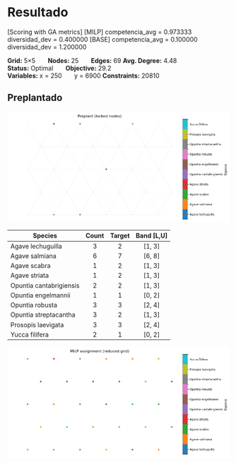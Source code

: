 
# Resultado 

[Scoring with GA metrics]
[MILP] competencia_avg = 0.973333   diversidad_dev = 0.400000
[BASE] competencia_avg = 0.100000   diversidad_dev = 1.200000

**Grid:** 5×5  **Nodes:** 25  **Edges:** 69 **Avg. Degree:** 4.48  
**Status:**  Optimal  **Objective:** 29.2  
**Variables:** x = 250  y = 6900 **Constraints:** 20810  
## Preplantado
![Pre plantado](figs/preplant_5x6.png)



| Species                    | Count | Target | Band [L,U] |
|-----------------------------|:------:|:-------:|:-----------:|
| Agave lechuguilla           | 3 | 2 | [1, 3] |
| Agave salmiana              | 6 | 7 | [6, 8] |
| Agave scabra                | 1 | 2 | [1, 3] |
| Agave striata               | 1 | 2 | [1, 3] |
| Opuntia cantabrigiensis     | 2 | 2 | [1, 3] |
| Opuntia engelmannii         | 1 | 1 | [0, 2] |
| Opuntia robusta             | 3 | 3 | [2, 4] |
| Opuntia streptacantha       | 3 | 2 | [1, 3] |
| Prosopis laevigata          | 3 | 3 | [2, 4] |
| Yucca filifera              | 2 | 1 | [0, 2] |
![Optimizado](figs/reuslt5x6.png)
